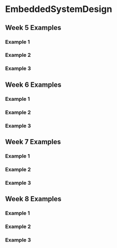 # EmbeddedSystemDesign

## Week 5 Examples
### Example 1
### Example 2
### Example 3

## Week 6 Examples
### Example 1
### Example 2
### Example 3

## Week 7 Examples
### Example 1
### Example 2
### Example 3

## Week 8 Examples
### Example 1
### Example 2
### Example 3
